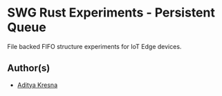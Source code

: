 # SWG Rust Experiments - Persistent Queue

File backed FIFO structure experiments for IoT Edge devices.

## Author(s)

- [Aditya Kresna](https://github.com/Ujang360)
